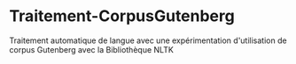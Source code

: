 # Traitement-CorpusGutenberg
Traitement automatique de langue avec une expérimentation d'utilisation de corpus Gutenberg avec la Bibliothèque NLTK
